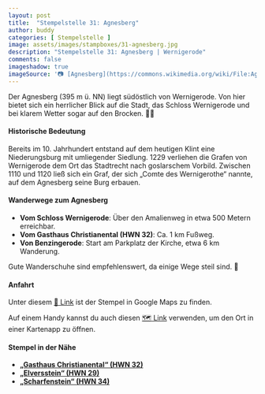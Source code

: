 ```yaml
---
layout: post
title:  "Stempelstelle 31: Agnesberg"
author: buddy
categories: [ Stempelstelle ]
image: assets/images/stampboxes/31-agnesberg.jpg
description: "Stempelstelle 31: Agnesberg | Wernigerode"
comments: false
imageshadow: true
imageSource: '📷 [Agnesberg](https://commons.wikimedia.org/wiki/File:Agnesberg.JPG) von <a href="//commons.wikimedia.org/wiki/User:B.Thomas95" title="User:B.Thomas95">Thomas Binder</a> unter Lizenz [CC BY-SA 4.0](https://creativecommons.org/licenses/by-sa/4.0)'
---
```


Der Agnesberg (395 m ü. NN) liegt südöstlich von Wernigerode. Von hier bietet sich ein herrlicher Blick auf die Stadt, das Schloss Wernigerode und bei klarem Wetter sogar auf den Brocken. 🏰🌄

#### Historische Bedeutung

Bereits im 10. Jahrhundert entstand auf dem heutigen Klint eine Niederungsburg mit umliegender Siedlung. 1229 verliehen die Grafen von Wernigerode dem Ort das Stadtrecht nach goslarschem Vorbild. Zwischen 1110 und 1120 ließ sich ein Graf, der sich „Comte des Wernigerothe“ nannte, auf dem Agnesberg seine Burg erbauen.

#### Wanderwege zum Agnesberg

- **Vom Schloss Wernigerode**: Über den Amalienweg in etwa 500 Metern erreichbar.
- **Vom Gasthaus Christianental (HWN 32)**: Ca. 1 km Fußweg.
- **Von Benzingerode**: Start am Parkplatz der Kirche, etwa 6 km Wanderung.

Gute Wanderschuhe sind empfehlenswert, da einige Wege steil sind. 🥾

#### Anfahrt

Unter diesem [📍 Link](https://www.google.com/maps/dir/?api=1&origin=&destination=51.83003%2C%2010.79796) ist der Stempel in Google Maps zu finden.

<div class="android-only">
  Auf einem Handy kannst du auch diesen 
  <a href="geo:51.83003,10.79796">🗺️ Link</a> 
  verwenden, um den Ort in einer Kartenapp zu öffnen.
  <p></p>
</div>

#### Stempel in der Nähe

- [**„Gasthaus Christianental“ (HWN 32)**](/stempelstelle-32-gasthaus-christianental)
- [**„Elversstein“ (HWN 29)**](/stempelstelle-29-elversstein)
- [**„Scharfenstein“ (HWN 34)**](/stempelstelle-34-scharfenstein)
